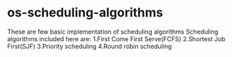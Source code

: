 # os-scheduling-algorithms
These are few basic implementation of scheduling algorithms
Scheduling algorithms included here are:
	1.First Come First Serve(FCFS)
	2.Shortest Job First(SJF)
	3.Priority scheduling
	4.Round robin scheduling
